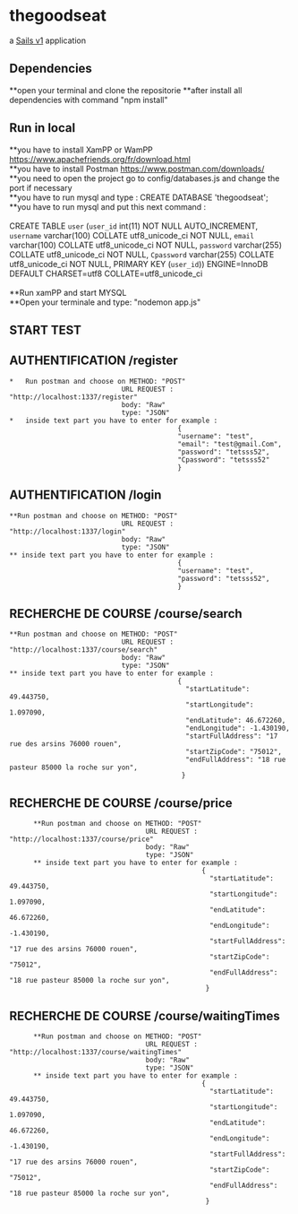 # thegoodseat

a [Sails v1](https://sailsjs.com) application

## Dependencies
 **open your terminal and clone the repositorie
 **after install all dependencies with command "npm install"
## Run in local
  **you have to install XamPP or WamPP https://www.apachefriends.org/fr/download.html <br />
  **you have to install Postman https://www.postman.com/downloads/ <br />
  **you need to open the project go to config/databases.js and change the port if necessary <br />
  **you have to run mysql and type : CREATE DATABASE 'thegoodseat'; <br />
  **you have to run mysql and put this next command :<br />
                                                     <br />
                                                          CREATE TABLE `user` (`user_id` int(11) NOT NULL AUTO_INCREMENT,
                                                              `username` varchar(100) COLLATE utf8_unicode_ci NOT NULL,
                                                               `email` varchar(100) COLLATE utf8_unicode_ci NOT NULL,
                                                               `password` varchar(255) COLLATE utf8_unicode_ci NOT NULL,
                                                               `Cpassword` varchar(255) COLLATE utf8_unicode_ci NOT NULL,
                                              PRIMARY KEY (`user_id`)) ENGINE=InnoDB DEFAULT CHARSET=utf8 COLLATE=utf8_unicode_ci
                                              <br />
                                              <br />
  **Run xamPP and start MYSQL <br />
  **Open your terminale and type: "nodemon app.js"
## START TEST
   ## AUTHENTIFICATION /register
    *	Run postman and choose on METHOD: "POST"
                                URL REQUEST : "http://localhost:1337/register"
                                body: "Raw"
                                type: "JSON"
    *	inside text part you have to enter for example :
                                              {
                                              "username": "test",
                                              "email": "test@gmail.Com",
                                              "password": "tetsss52",
                                              "Cpassword": "tetsss52"
                                              }
   ## AUTHENTIFICATION /login
    **Run postman and choose on METHOD: "POST"
                                URL REQUEST : "http://localhost:1337/login"
                                body: "Raw"
                                type: "JSON"
    ** inside text part you have to enter for example :
                                              {
                                              "username": "test",
                                              "password": "tetsss52",
                                              }
   ## RECHERCHE DE COURSE /course/search
    **Run postman and choose on METHOD: "POST"
                                URL REQUEST : "http://localhost:1337/course/search"
                                body: "Raw"
                                type: "JSON"
    ** inside text part you have to enter for example :
                                              {
                                                "startLatitude": 49.443750,
                                                "startLongitude": 1.097090,
                                                "endLatitude": 46.672260,
                                                "endLongitude": -1.430190,
                                                "startFullAddress": "17 rue des arsins 76000 rouen",
                                                "startZipCode": "75012",
                                                "endFullAddress": "18 rue pasteur 85000 la roche sur yon",
                                               }
   ## RECHERCHE DE COURSE /course/price
          **Run postman and choose on METHOD: "POST"
                                      URL REQUEST : "http://localhost:1337/course/price"
                                      body: "Raw"
                                      type: "JSON"
          ** inside text part you have to enter for example :
                                                    {
                                                      "startLatitude": 49.443750,
                                                      "startLongitude": 1.097090,
                                                      "endLatitude": 46.672260,
                                                      "endLongitude": -1.430190,
                                                      "startFullAddress": "17 rue des arsins 76000 rouen",
                                                      "startZipCode": "75012",
                                                      "endFullAddress": "18 rue pasteur 85000 la roche sur yon",
                                                     }
   ## RECHERCHE DE COURSE /course/waitingTimes
          **Run postman and choose on METHOD: "POST"
                                      URL REQUEST : "http://localhost:1337/course/waitingTimes"
                                      body: "Raw"
                                      type: "JSON"
          ** inside text part you have to enter for example :
                                                    {
                                                      "startLatitude": 49.443750,
                                                      "startLongitude": 1.097090,
                                                      "endLatitude": 46.672260,
                                                      "endLongitude": -1.430190,
                                                      "startFullAddress": "17 rue des arsins 76000 rouen",
                                                      "startZipCode": "75012",
                                                      "endFullAddress": "18 rue pasteur 85000 la roche sur yon",
                                                     }
